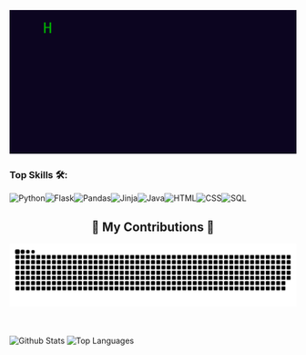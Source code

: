 <p align="center">
  <img src="https://github.com/aryanahamed/aryanahamed/raw/main/messagif.gif" alt="Hi, I am Aryan. I'm a Programmer. Undergrad in Applied Computer Science and AI at Sapienza University of Rome.">
</p>

### Top Skills 🛠️:
![Python](https://img.shields.io/badge/python-3670A0?style=for-the-badge&logo=python&logoColor=ffdd54)![Flask](https://img.shields.io/badge/Flask-000000?style=for-the-badge&logo=Flask&logoColor=white)![Pandas](https://img.shields.io/badge/-Pandas-150458?style=for-the-badge&logo=pandas)![Jinja](https://img.shields.io/static/v1?style=for-the-badge&message=Jinja&color=B41717&logo=Jinja&logoColor=FFFFFF&label=)![Java](https://img.shields.io/badge/Java-ED8B00?style=for-the-badge&logo=openjdk&logoColor=white)![HTML](https://shields.io/badge/HTML-f06529?style=for-the-badge&logo=html5&logoColor=white&labelColor=f06529)![CSS](https://img.shields.io/badge/CSS-239120?&style=for-the-badge&logo=css3&logoColor=white)![SQL](https://img.shields.io/badge/-SQL-000?&style=for-the-badge&logo=MySQL&logoColor=4479A1)

<div align="center">
  <h2>🐍 My Contributions 🐍</h2>
  <img alt="snake eating my contributions" src="https://raw.githubusercontent.com/aryanahamed/aryanahamed/output/github-contribution-grid-snake-dark.svg" />
  <br/><br/><br/>
</div>



![Github Stats](https://github-readme-stats.vercel.app/api?username=aryanahamed&show_icons=true&hide_border=true&theme=dark)
![Top Languages](https://github-readme-stats.vercel.app/api/top-langs/?username=aryanahamed&layout=compact&theme=dark&hide_border=true)
